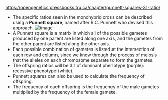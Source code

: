 https://opengenetics.pressbooks.tru.ca/chapter/punnett-squares-31-ratio/
- The specific ratios seen in the monohybrid cross can be described using a **Punnett square**, named after R.C. Punnett who devised this approach.
![image](https://opengenetics.pressbooks.tru.ca/wp-content/uploads/sites/42/2020/11/ch1-pic9.png)
- A Punnett square is a matrix in which all of the possible gametes produced by one parent are listed along one axis, and the gametes from the other parent are listed along the other axis.
- Each possible combination of gametes is listed at the intersection of each row and column, since we know through the process of meiosis that the alleles on each chromosome separate to form the gametes.
- The offspring ratios will be 3:1 of dominant phenotype (purple): recessive phenotype (white).
- Punnett squares can also be used to calculate the frequency of offspring.
- The frequency of each offspring is the frequency of the male gametes multiplied by the frequency of the female gamete.